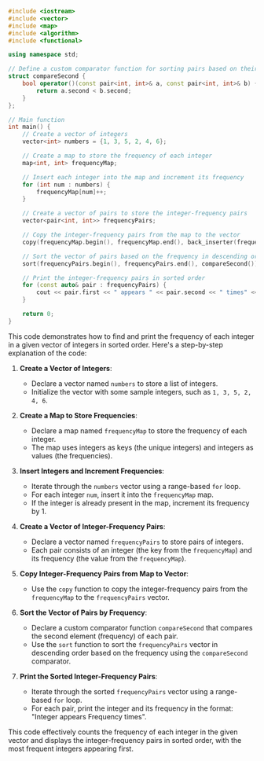 ```c++
#include <iostream>
#include <vector>
#include <map>
#include <algorithm>
#include <functional>

using namespace std;

// Define a custom comparator function for sorting pairs based on their second element
struct compareSecond {
    bool operator()(const pair<int, int>& a, const pair<int, int>& b) {
        return a.second < b.second;
    }
};

// Main function
int main() {
    // Create a vector of integers
    vector<int> numbers = {1, 3, 5, 2, 4, 6};

    // Create a map to store the frequency of each integer
    map<int, int> frequencyMap;

    // Insert each integer into the map and increment its frequency
    for (int num : numbers) {
        frequencyMap[num]++;
    }

    // Create a vector of pairs to store the integer-frequency pairs
    vector<pair<int, int>> frequencyPairs;

    // Copy the integer-frequency pairs from the map to the vector
    copy(frequencyMap.begin(), frequencyMap.end(), back_inserter(frequencyPairs));

    // Sort the vector of pairs based on the frequency in descending order
    sort(frequencyPairs.begin(), frequencyPairs.end(), compareSecond());

    // Print the integer-frequency pairs in sorted order
    for (const auto& pair : frequencyPairs) {
        cout << pair.first << " appears " << pair.second << " times" << endl;
    }

    return 0;
}
```

This code demonstrates how to find and print the frequency of each integer in a given vector of integers in sorted order. Here's a step-by-step explanation of the code:

1. **Create a Vector of Integers**:
   - Declare a vector named `numbers` to store a list of integers.
   - Initialize the vector with some sample integers, such as `1, 3, 5, 2, 4, 6`.

2. **Create a Map to Store Frequencies**:
   - Declare a map named `frequencyMap` to store the frequency of each integer.
   - The map uses integers as keys (the unique integers) and integers as values (the frequencies).

3. **Insert Integers and Increment Frequencies**:
   - Iterate through the `numbers` vector using a range-based `for` loop.
   - For each integer `num`, insert it into the `frequencyMap` map.
   - If the integer is already present in the map, increment its frequency by 1.

4. **Create a Vector of Integer-Frequency Pairs**:
   - Declare a vector named `frequencyPairs` to store pairs of integers.
   - Each pair consists of an integer (the key from the `frequencyMap`) and its frequency (the value from the `frequencyMap`).

5. **Copy Integer-Frequency Pairs from Map to Vector**:
   - Use the `copy` function to copy the integer-frequency pairs from the `frequencyMap` to the `frequencyPairs` vector.

6. **Sort the Vector of Pairs by Frequency**:
   - Declare a custom comparator function `compareSecond` that compares the second element (frequency) of each pair.
   - Use the `sort` function to sort the `frequencyPairs` vector in descending order based on the frequency using the `compareSecond` comparator.

7. **Print the Sorted Integer-Frequency Pairs**:
   - Iterate through the sorted `frequencyPairs` vector using a range-based `for` loop.
   - For each pair, print the integer and its frequency in the format: "Integer appears Frequency times".

This code effectively counts the frequency of each integer in the given vector and displays the integer-frequency pairs in sorted order, with the most frequent integers appearing first.